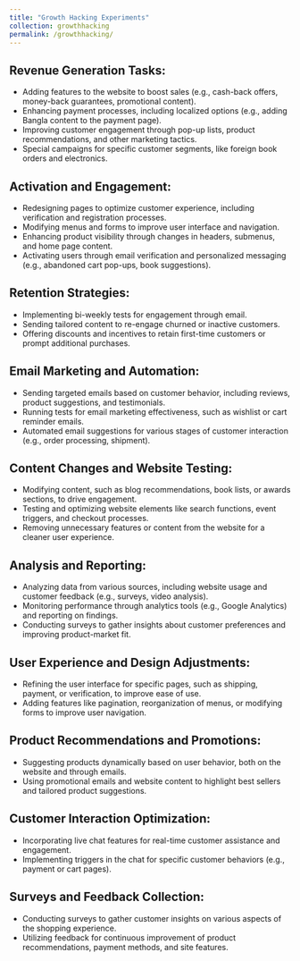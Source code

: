 ```yaml
---
title: "Growth Hacking Experiments"
collection: growthhacking
permalink: /growthhacking/
---
```

## Revenue Generation Tasks:

- Adding features to the website to boost sales (e.g., cash-back offers, money-back guarantees, promotional content).
- Enhancing payment processes, including localized options (e.g., adding Bangla content to the payment page).
- Improving customer engagement through pop-up lists, product recommendations, and other marketing tactics.
- Special campaigns for specific customer segments, like foreign book orders and electronics.
  
## Activation and Engagement:

- Redesigning pages to optimize customer experience, including verification and registration processes.
- Modifying menus and forms to improve user interface and navigation.
- Enhancing product visibility through changes in headers, submenus, and home page content.
- Activating users through email verification and personalized messaging (e.g., abandoned cart pop-ups, book suggestions).
  
## Retention Strategies:

- Implementing bi-weekly tests for engagement through email.
- Sending tailored content to re-engage churned or inactive customers.
- Offering discounts and incentives to retain first-time customers or prompt additional purchases.

## Email Marketing and Automation:

- Sending targeted emails based on customer behavior, including reviews, product suggestions, and testimonials.
- Running tests for email marketing effectiveness, such as wishlist or cart reminder emails.
- Automated email suggestions for various stages of customer interaction (e.g., order processing, shipment).
  
## Content Changes and Website Testing:

- Modifying content, such as blog recommendations, book lists, or awards sections, to drive engagement.
- Testing and optimizing website elements like search functions, event triggers, and checkout processes.
- Removing unnecessary features or content from the website for a cleaner user experience.

## Analysis and Reporting:

- Analyzing data from various sources, including website usage and customer feedback (e.g., surveys, video analysis).
- Monitoring performance through analytics tools (e.g., Google Analytics) and reporting on findings.
- Conducting surveys to gather insights about customer preferences and improving product-market fit.

## User Experience and Design Adjustments:

- Refining the user interface for specific pages, such as shipping, payment, or verification, to improve ease of use.
- Adding features like pagination, reorganization of menus, or modifying forms to improve user navigation.

## Product Recommendations and Promotions:

- Suggesting products dynamically based on user behavior, both on the website and through emails.
- Using promotional emails and website content to highlight best sellers and tailored product suggestions.

## Customer Interaction Optimization:

- Incorporating live chat features for real-time customer assistance and engagement.
- Implementing triggers in the chat for specific customer behaviors (e.g., payment or cart pages).

## Surveys and Feedback Collection:

- Conducting surveys to gather customer insights on various aspects of the shopping experience.
- Utilizing feedback for continuous improvement of product recommendations, payment methods, and site features.
